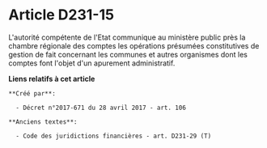 # Article D231-15

L'autorité compétente de l'Etat communique au ministère public près la chambre régionale des comptes les opérations présumées
constitutives de gestion de fait concernant les communes et autres organismes dont les comptes font l'objet d'un apurement
administratif.

**Liens relatifs à cet article**

	**Créé par**:

	  - Décret n°2017-671 du 28 avril 2017 - art. 106

	**Anciens textes**:

	  - Code des juridictions financières - art. D231-29 (T)
